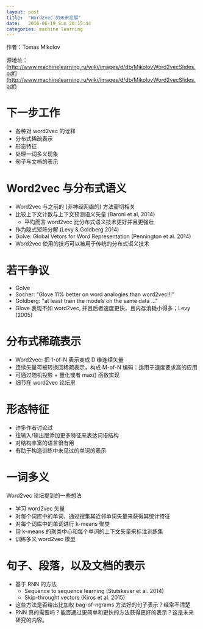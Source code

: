 ```yaml
---
layout: post
title:  "Word2vec 的未来发展"
date:   2016-06-19 Sun 20:15:44
categories: machine learning
---
```


作者：Tomas Mikolov

源地址：[http://www.machinelearning.ru/wiki/images/d/db/MikolovWord2vecSlides.pdf](http://www.machinelearning.ru/wiki/images/d/db/MikolovWord2vecSlides.pdf)

# 下一步工作

- 各种对 word2vec 的诠释
- 分布式稀疏表示
- 形态特征
- 处理一词多义现象
- 句子与文档的表示

# Word2vec 与分布式语义

- Word2vec 与之前的 (非神经网络的) 方法密切相关
- 比较上下文计数与上下文预测语义矢量 (Baroni et al, 2014)
    - 平均而言 word2vec 比分布式语义技术更好并且更强壮
- 作为隐式矩阵分解 (Levy & Goldberg 2014)
- Golve: Global Vetors for Word Representation (Pennington et al. 2014)
- Word2vec 使用的技巧可以被用于传统的分布式语义技术

# 若干争议

- Golve
- Socher: “Glove 11% better on word analogies than word2vec!!!”    
- Goldberg: "at least train the models on the same data ..."
- Glove 表现不如 word2vec, 并且后者速度更快，且内存消耗小得多；Levy (2005)

# 分布式稀疏表示

- Word2vec: 把 1-of-N 表示变成 D 维连续矢量
- 连续矢量可被转换回稀疏表示，构成 M-of-N 编码：适用于速度要求高的应用
- 可通过随机投影 + 量化或者 max() 函数实现
- 细节在 word2vec 论坛里

# 形态特征

- 许多作者讨论过
- 往输入/输出层添加更多特征来表达词语结构
- 对结构丰富的语言很有用
- 有助于构造训练中未见过的单词的表示

# 一词多义

Word2vec 论坛提到的一些想法

- 学习 word2vec 矢量
- 对每个词库中的单词，通过搜集其近邻单词矢量来获得其统计特征
- 对每个词库中的单词进行 k-means 聚类
- 用 k-means 的聚类中心和每个单词的上下文矢量来标注训练集
- 训练多义 word2vec 模型

# 句子、段落，以及文档的表示

- 基于 RNN 的方法
    - Sequence to sequence learning (Stutskever et al. 2014)
    - Skip-throught vectors (Kiros et al. 2015)
- 这些方法是否给出比加权 bag-of-ngrams 方法好的句子表示？经常不清楚
- RNN 真的需要吗？能否通过更简单和更快的方法获得更好的表示？这是未来研究的内容。
